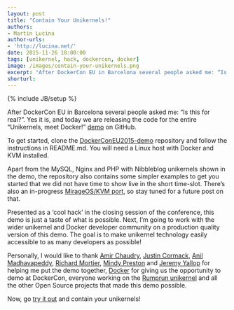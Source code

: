 ```yaml
---
layout: post
title: "Contain Your Unikernels!"
authors: 
- Martin Lucina
author-urls: 
- 'http://lucina.net/'
date: 2015-11-26 18:00:00
tags: [unikernel, hack, dockercon, docker]
image: /images/contain-your-unikernels.png
excerpt: "After DockerCon EU in Barcelona several people asked me: “Is this for real?”. Yes it is, and today we are releasing the code for the entire “Unikernels, meet Docker!” demo on GitHub."
shorturl: 
---
```

{% include JB/setup %}

After DockerCon EU in Barcelona several people asked me: “Is this for real?”.
Yes it is, and today we are releasing the code for the entire “Unikernels, meet
Docker!” [demo][demopost] on GitHub.

To get started, clone the [DockerConEU2015-demo][github] repository and follow
the instructions in README.md. You will need a Linux host with Docker and KVM
installed.

Apart from the MySQL, Nginx and PHP with Nibbleblog unikernels shown in the
demo, the repository also contains some simpler examples to get you started
that we did not have time to show live in the short time-slot. There’s also an
in-progress [MirageOS/KVM port][miragekvm], so stay tuned for a future post on
that.

Presented as a ‘cool hack’ in the closing session of the conference, this demo
is just a taste of what is possible. Next, I’m going to work with the wider
unikernel and Docker developer community on a production quality version of
this demo. The goal is to make unikernel technology easily accessible to as
many developers as possible!

Personally, I would like to thank [Amir Chaudry][amir], [Justin
Cormack][justin], [Anil Madhavapeddy][avsm], [Richard Mortier][mort], [Mindy
Preston][mindy] and [Jeremy Yallop][yallop] for helping me put the demo
together, [Docker][docker] for giving us the opportunity to demo at DockerCon,
everyone working on the [Rumprun unikernel][rumprun] and all the other Open
Source projects that made this demo possible.

Now, go [try it out][github] and contain your unikernels!

[docker]: http://docker.com/
[rumprun]: http://wiki.rumpkernel.org/Repo:-rumprun
[github]: https://github.com/Unikernel-Systems/DockerConEU2015-demo
[demopost]: http://unikernel.org/blog/2015/unikernels-meet-docker/
[miragekvm]: https://github.com/mato/opam-rumprun
[yallop]: https://github.com/yallop
[mindy]: http://somerandomidiot.com
[avsm]: http://anil.recoil.org
[justin]: https://github.com/justincormack
[amir]: http://amirchaudhry.com/
[mort]: http://mort.io/

